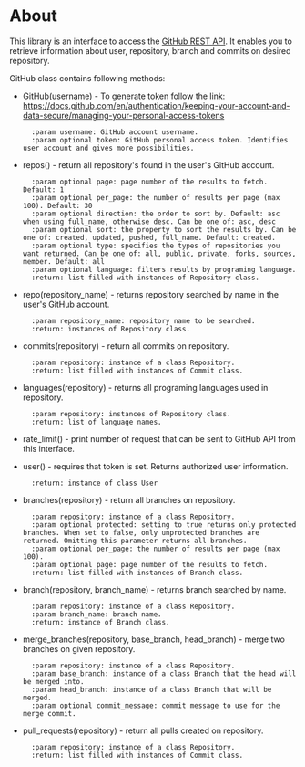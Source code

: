 # About

This library is an interface to access the [GitHub REST API](https://docs.github.com/en/rest?apiVersion=2022-11-28). It enables you to retrieve information about user,
repository, branch and commits on desired repository. 

GitHub class contains following methods:
- GitHub(username) - To generate token follow the link:
        https://docs.github.com/en/authentication/keeping-your-account-and-data-secure/managing-your-personal-access-tokens

        :param username: GitHub account username.
        :param optional token: GitHub personal access token. Identifies user account and gives more possibilities.
- repos() - return all repository's found in the user's GitHub account.

        :param optional page: page number of the results to fetch. Default: 1
        :param optional per_page: the number of results per page (max 100). Default: 30
        :param optional direction: the order to sort by. Default: asc when using full_name, otherwise desc. Can be one of: asc, desc
        :param optional sort: the property to sort the results by. Can be one of: created, updated, pushed, full_name. Default: created.
        :param optional type: specifies the types of repositories you want returned. Can be one of: all, public, private, forks, sources, member. Default: all
        :param optional language: filters results by programing language.
        :return: list filled with instances of Repository class.
- repo(repository_name) - returns repository searched by name in the user's GitHub account.

        :param repository_name: repository name to be searched.
        :return: instances of Repository class.
- commits(repository) - return all commits on repository.

        :param repository: instance of a class Repository.
        :return: list filled with instances of Commit class.
- languages(repository) - returns all programing languages used in repository.

        :param repository: instances of Repository class.
        :return: list of language names.
- rate_limit() - print number of request that can be sent to GitHub API from this interface.
- user() - requires that token is set. Returns authorized user information.

        :return: instance of class User
- branches(repository) - return all branches on repository.

        :param repository: instance of a class Repository.
        :param optional protected: setting to true returns only protected branches. When set to false, only unprotected branches are returned. Omitting this parameter returns all branches.
        :param optional per_page: the number of results per page (max 100).
        :param optional page: page number of the results to fetch.
        :return: list filled with instances of Branch class.
- branch(repository, branch_name) - returns branch searched by name.

        :param repository: instance of a class Repository.
        :param branch_name: branch name.
        :return: instance of Branch class.
- merge_branches(repository, base_branch, head_branch) - merge two branches on given repository.

        :param repository: instance of a class Repository.
        :param base_branch: instance of a class Branch that the head will be merged into.
        :param head_branch: instance of a class Branch that will be merged.
        :param optional commit_message: commit message to use for the merge commit.
- pull_requests(repository) - return all pulls created on repository.
        
        :param repository: instance of a class Repository.
        :return: list filled with instances of Commit class.


